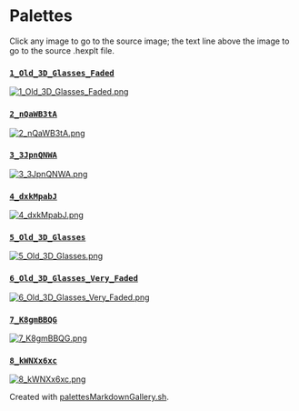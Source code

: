 # Palettes

Click any image to go to the source image; the text line above the image to go to the source .hexplt file.

### [`1_Old_3D_Glasses_Faded`](1_Old_3D_Glasses_Faded.hexplt)

[ ![1_Old_3D_Glasses_Faded.png](1_Old_3D_Glasses_Faded.png) ](1_Old_3D_Glasses_Faded.png)

### [`2_nQaWB3tA`](2_nQaWB3tA.hexplt)

[ ![2_nQaWB3tA.png](2_nQaWB3tA.png) ](2_nQaWB3tA.png)

### [`3_3JpnQNWA`](3_3JpnQNWA.hexplt)

[ ![3_3JpnQNWA.png](3_3JpnQNWA.png) ](3_3JpnQNWA.png)

### [`4_dxkMpabJ`](4_dxkMpabJ.hexplt)

[ ![4_dxkMpabJ.png](4_dxkMpabJ.png) ](4_dxkMpabJ.png)

### [`5_Old_3D_Glasses`](5_Old_3D_Glasses.hexplt)

[ ![5_Old_3D_Glasses.png](5_Old_3D_Glasses.png) ](5_Old_3D_Glasses.png)

### [`6_Old_3D_Glasses_Very_Faded`](6_Old_3D_Glasses_Very_Faded.hexplt)

[ ![6_Old_3D_Glasses_Very_Faded.png](6_Old_3D_Glasses_Very_Faded.png) ](6_Old_3D_Glasses_Very_Faded.png)

### [`7_K8gmBBQG`](7_K8gmBBQG.hexplt)

[ ![7_K8gmBBQG.png](7_K8gmBBQG.png) ](7_K8gmBBQG.png)

### [`8_kWNXx6xc`](8_kWNXx6xc.hexplt)

[ ![8_kWNXx6xc.png](8_kWNXx6xc.png) ](8_kWNXx6xc.png)

Created with [palettesMarkdownGallery.sh](https://github.com/earthbound19/_ebDev/blob/master/scripts/imgAndVideo/palettesMarkdownGallery.sh).